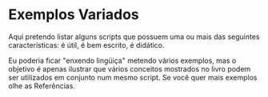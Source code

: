# Exemplos Variados

Aqui pretendo listar alguns scripts que possuem uma ou mais das seguintes
características: é útil, é bem escrito, é didático.

Eu poderia ficar "enxendo lingüiça" metendo vários exemplos, mas o objetivo
é apenas ilustrar que vários conceitos mostrados no livro podem ser utilizados
em conjunto num mesmo script. Se você quer mais
exemplos olhe as Referências.
